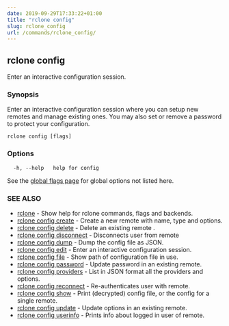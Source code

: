 ```yaml
---
date: 2019-09-29T17:33:22+01:00
title: "rclone config"
slug: rclone_config
url: /commands/rclone_config/
---
```

## rclone config

Enter an interactive configuration session.

### Synopsis

Enter an interactive configuration session where you can setup new
remotes and manage existing ones. You may also set or remove a
password to protect your configuration.


```
rclone config [flags]
```

### Options

```
  -h, --help   help for config
```

See the [global flags page](/flags/) for global options not listed here.

### SEE ALSO

* [rclone](/commands/rclone/)	 - Show help for rclone commands, flags and backends.
* [rclone config create](/commands/rclone_config_create/)	 - Create a new remote with name, type and options.
* [rclone config delete](/commands/rclone_config_delete/)	 - Delete an existing remote <name>.
* [rclone config disconnect](/commands/rclone_config_disconnect/)	 - Disconnects user from remote
* [rclone config dump](/commands/rclone_config_dump/)	 - Dump the config file as JSON.
* [rclone config edit](/commands/rclone_config_edit/)	 - Enter an interactive configuration session.
* [rclone config file](/commands/rclone_config_file/)	 - Show path of configuration file in use.
* [rclone config password](/commands/rclone_config_password/)	 - Update password in an existing remote.
* [rclone config providers](/commands/rclone_config_providers/)	 - List in JSON format all the providers and options.
* [rclone config reconnect](/commands/rclone_config_reconnect/)	 - Re-authenticates user with remote.
* [rclone config show](/commands/rclone_config_show/)	 - Print (decrypted) config file, or the config for a single remote.
* [rclone config update](/commands/rclone_config_update/)	 - Update options in an existing remote.
* [rclone config userinfo](/commands/rclone_config_userinfo/)	 - Prints info about logged in user of remote.


